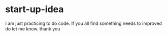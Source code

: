 # start-up-idea

I am just practicing to do code. If you all find something needs to improved do let me know. thank you
